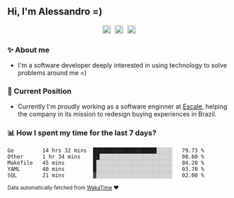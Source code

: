 ## Hi, I'm Alessandro =)

<p align="center">
  <a href="https://www.linkedin.com/in/alessandro-costa-dev/"><img src="https://img.shields.io/badge/-alessandro--costa--dev-%233f7ec6?style=flat-square&logo=Linkedin&logoColor=white" height="20"/></a>&nbsp;&nbsp;<a href="https://medium.com/@alessandro_costa"><img src="https://img.shields.io/badge/-%40alessandro__costa-%20black?style=flat-square&logo=Medium" height="20"/></a>&nbsp;&nbsp;<a href="mailto:alessandro96fc@gmail.com"><img src="https://img.shields.io/badge/-alessandro96fc%40gmail.com-%23c14438?style=flat-square&logo=Gmail&logoColor=white" height="20"/></a>
</p>

### :sparkles: About me

- I'm a software developer deeply interested in using technology to solve problems around me =)

### :office: Current Position 

-  Currently I'm proudly working as a software enginner at [Escale](https://github.com/escaletech), helping the company in its mission to redesign buying experiences in Brazil.

### :bar_chart: How I spent my time for the last 7 days?

<!--START_SECTION:waka-->
```text
Go         14 hrs 32 mins  ████████████████████░░░░░   79.73 % 
Other      1 hr 34 mins    ██░░░░░░░░░░░░░░░░░░░░░░░   08.60 % 
Makefile   45 mins         █░░░░░░░░░░░░░░░░░░░░░░░░   04.20 % 
YAML       40 mins         █░░░░░░░░░░░░░░░░░░░░░░░░   03.70 % 
SQL        21 mins         ▓░░░░░░░░░░░░░░░░░░░░░░░░   02.00 % 
```
<!--END_SECTION:waka-->

<sub>Data automatically fetched from [WakaTime](https://wakatime.com/) :heart:</sub>
